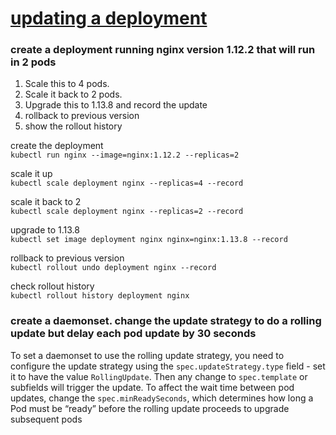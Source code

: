 # [updating a deployment](https://kubernetes.io/docs/concepts/workloads/controllers/deployment/#updating-a-deployment)

### create a deployment running nginx version 1.12.2 that will run in 2 pods
 1. Scale this to 4 pods.
 2. Scale it back to 2 pods.
 3. Upgrade this to 1.13.8 and record the update
 4. rollback to previous version
 5. show the rollout history


create the deployment   
`kubectl run nginx --image=nginx:1.12.2 --replicas=2`

scale it up    
`kubectl scale deployment nginx --replicas=4 --record `

scale it back to 2     
`kubectl scale deployment nginx --replicas=2 --record `

upgrade to 1.13.8     
`kubectl set image deployment nginx nginx=nginx:1.13.8 --record`

rollback to previous version     
`kubectl rollout undo deployment nginx --record`

check rollout history        
`kubectl rollout history deployment nginx`


### create a daemonset. change the update strategy to do a rolling update but delay each pod update by 30 seconds

To set a daemonset to use the rolling update strategy, you need to configure the update strategy using the `spec.updateStrategy.type` field - set it to have the value `RollingUpdate`.  Then any change to `spec.template` or subfields will trigger the update. To affect the wait time between pod updates, change the `spec.minReadySeconds`, which determines how long a Pod must be “ready” before the rolling update proceeds to upgrade subsequent pods
